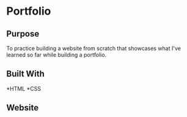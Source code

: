 # Portfolio

## Purpose
To practice building a website from scratch that showcases what I've learned so far while building a portfolio.  

## Built With 
*HTML *CSS

## Website
